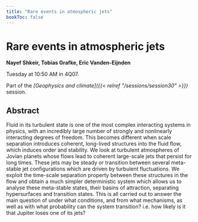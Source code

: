 ```yaml
---
title: "Rare events in atmospheric jets"
bookToc: false
---
```


# Rare events in atmospheric jets

**Nayef Shkeir, Tobias Grafke, Eric Vanden-Eijnden**

Tuesday at 10:50 AM in 4Q07.

Part of the *[Geophysics and climate]({{< relref "/sessions/session30" >}})* session.

## Abstract

Fluid in its turbulent state is one of the most complex interacting systems in physics, with an incredibly
large number of strongly and nonlinearly interacting degrees of freedom. This becomes different when scale
separation introduces coherent, long-lived structures into the fluid flow, which induces order and stability. We
look at turbulent atmospheres of Jovian planets whose flows lead to coherent large-scale jets that persist for
long times. These jets may be steady or transition between several meta-stable jet configurations which are
driven by turbulent fluctuations.  We exploit the time-scale separation property between these structures in the flow and obtain a much simpler deterministic system which allows us to analyse these meta-stable states, their basins of attraction, separating hypersurfaces and transition states.  This is all carried out to answer the main question of under what conditions, and from what mechanisms, as well as with what probability can the system transition? i.e. how likely is it that Jupiter loses one of its jets?



